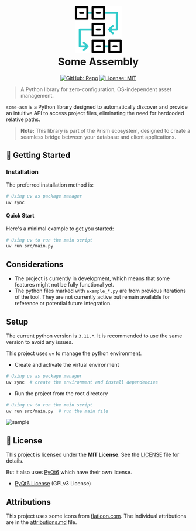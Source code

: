 <h1 align="center">
  <img src="https://raw.githubusercontent.com/Yrrrrrf/some-asm/main/resources/img/static/chart.png" alt="Some Assembly" width="128">
  <div align="center">Some Assembly</div>
</h1>

<div align="center">

[![GitHub: Repo](https://img.shields.io/badge/some--asm-58A6FF?&logo=github)](https://github.com/Yrrrrrf/some-asm)
[![License: MIT](https://img.shields.io/badge/License-MIT-yellow)](./LICENSE)

</div>

> A Python library for zero-configuration, OS-independent asset management.

`some-asm` is a Python library designed to automatically discover and provide an intuitive API to access project files, eliminating the need for hardcoded relative paths.

> **Note:** This library is part of the Prism ecosystem, designed to create a seamless bridge between your database and client applications.

## 🚦 Getting Started

### Installation
The preferred installation method is:
```bash
# Using uv as package manager
uv sync
```

#### Quick Start
Here's a minimal example to get you started:
```bash
# Using uv to run the main script
uv run src/main.py
```

## Considerations
- The project is currently in development, which means that some features might not be fully functional yet.
- The python files marked with `example_*.py` are from previous iterations of the tool. They are not currently active but remain available for reference or potential future integration.

## Setup
The current python version is `3.11.*`. It is recommended to use the same version to avoid any issues.

This project uses `uv` to manage the python environment.

- Create and activate the virtual environment
```bash
# Using uv as package manager
uv sync  # create the environment and install dependencies
```

- Run the project from the root directory
```bash
# Using uv to run the main script
uv run src/main.py  # run the main file
```

![sample](./resources/img/sample.png)

## 📄 License

This project is licensed under the **MIT License**. See the [LICENSE](./LICENSE) file for details.

But it also uses [PyQt6](https://www.riverbankcomputing.com/software/pyqt/) which have their own license.
- [PyQt6 License](https://www.riverbankcomputing.com/static/Docs/PyQt6/introduction.html#license) (GPLv3 License)

## Attributions
This project uses some icons from [flaticon.com](https://www.flaticon.com/). The individual attributions are in the [attributions.md](./resources/img/static/attributions.md) file.